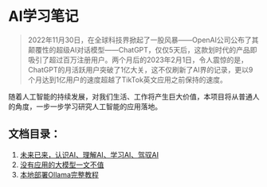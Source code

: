 # AI学习笔记

> 2022年11月30日，在全球科技界掀起了一股风暴——OpenAI公司公布了其颠覆性的超级AI对话模型——ChatGPT，仅仅5天后，这款划时代的产品即吸引了超过百万注册用户。两个月后的2023年2月1日，令人震惊的是，ChatGPT的月活跃用户突破了1亿大关，这不仅刷新了AI界的记录，更以9个月达到1亿用户的速度超越了TikTok英文应用之前保持的速度。


随着人工智能的持续发展，对我们生活、工作将产生巨大价值，本项目将从普通人的角度，一步一步学习研究人工智能的应用落地。


## 文档目录：

1. [未来已来，认识AI、理解AI、学习AI、驾驭AI](未来已来，认识AI、理解AI、学习AI、驾驭AI.md)
2. [没有应用的大模型一文不值](没有应用的大模型一文不值.md)
3. [本地部署Ollama完整教程](本地部署Ollama完整教程.md)